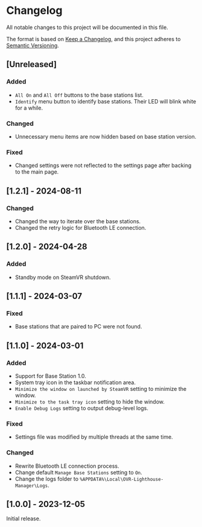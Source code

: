 # Changelog

All notable changes to this project will be documented in this file.

The format is based on [Keep a Changelog](https://keepachangelog.com/en/1.1.0/),
and this project adheres to [Semantic Versioning](https://semver.org/spec/v2.0.0.html).

## [Unreleased]

### Added
- `All On` and `All Off` buttons to the base stations list.
- `Identify` menu button to identify base stations. Their LED will blink white for a while.

### Changed
- Unnecessary menu items are now hidden based on base station version.

### Fixed
- Changed settings were not reflected to the settings page after backing to the main page.

## [1.2.1] - 2024-08-11

### Changed

- Changed the way to iterate over the base stations.
- Changed the retry logic for Bluetooth LE connection.

## [1.2.0] - 2024-04-28

### Added

- Standby mode on SteamVR shutdown.

## [1.1.1] - 2024-03-07

### Fixed

- Base stations that are paired to PC were not found.

## [1.1.0] - 2024-03-01

### Added

- Support for Base Station 1.0.
- System tray icon in the taskbar notification area.
- `Minimize the window on launched by SteamVR` setting to minimize the window.
- `Minimize to the task tray icon` setting to hide the window.
- `Enable Debug Logs` setting to output debug-level logs.

### Fixed

- Settings file was modified by multiple threads at the same time.

### Changed

- Rewrite Bluetooth LE connection process.
- Change default `Manage Base Stations` setting to `On`.
- Change the logs folder to `%APPDATA%\Local\OVR-Lighthouse-Manager\Logs`.

## [1.0.0] - 2023-12-05

Initial release.
